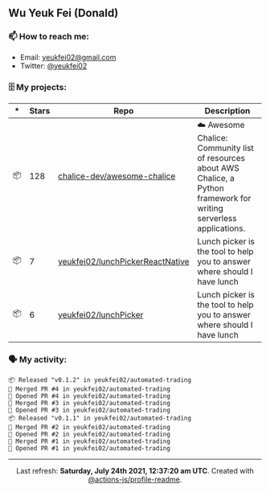 ## Wu Yeuk Fei (Donald)

### 📫 How to reach me:

- Email: [yeukfei02@gmail.com](yeukfei02@gmail.com)
- Twitter: [@yeukfei02](https://twitter.com/yeukfei02)

### 🗄 My projects:

|*|Stars|Repo|Description|
|---|---|---|---|
| 📦 | 128 | [chalice-dev/awesome-chalice](https://github.com/chalice-dev/awesome-chalice) | ☁️ Awesome Chalice: Community list of resources about AWS Chalice, a Python framework for writing serverless applications. |
| 📦 | 7 | [yeukfei02/lunchPickerReactNative](https://github.com/yeukfei02/lunchPickerReactNative) | Lunch picker is the tool to help you to answer where should I have lunch |
| 📦 | 6 | [yeukfei02/lunchPicker](https://github.com/yeukfei02/lunchPicker) | Lunch picker is the tool to help you to answer where should I have lunch |

### 🗣 My activity:

```
📦 Released "v0.1.2" in yeukfei02/automated-trading
🎉 Merged PR #4 in yeukfei02/automated-trading
💪 Opened PR #4 in yeukfei02/automated-trading
🎉 Merged PR #3 in yeukfei02/automated-trading
💪 Opened PR #3 in yeukfei02/automated-trading
📦 Released "v0.1.1" in yeukfei02/automated-trading
🎉 Merged PR #2 in yeukfei02/automated-trading
💪 Opened PR #2 in yeukfei02/automated-trading
🎉 Merged PR #1 in yeukfei02/automated-trading
💪 Opened PR #1 in yeukfei02/automated-trading
```

---

<p align="center">Last refresh: <b>Saturday, July 24th 2021, 12:37:20 am UTC</b>. Created with <a href=https://github.com/marketplace/actions/profile-readme>@actions-js/profile-readme</a>.</p>
